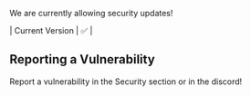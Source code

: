 We are currently allowing security updates!

| Current Version  | :white_check_mark: |


## Reporting a Vulnerability

Report a vulnerability in the Security section or in the discord!
